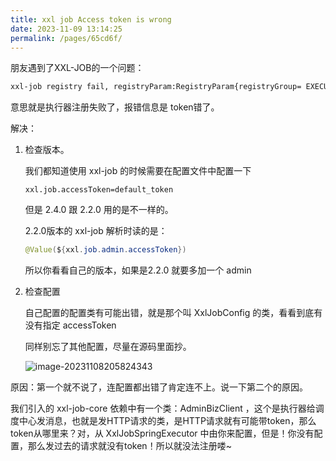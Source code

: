 ```yaml
---
title: xxl job Access token is wrong
date: 2023-11-09 13:14:25
permalink: /pages/65cd6f/
---
```

朋友遇到了XXL-JOB的一个问题：

```markdown
xxl-job registry fail, registryParam:RegistryParam{registryGroup= EXECUTOR , registryKey= xxl-job-executor-sample , registryValue= http://10.16.245.130:9999/ }, registryResult:ReturnT [code=500, msg=The accessToken is wrong.]
```

意思就是执行器注册失败了，报错信息是 token错了。

解决：

1. 检查版本。

   我们都知道使用 xxl-job 的时候需要在配置文件中配置一下

    ```properties
    xxl.job.accessToken=default_token
    ```

   但是 2.4.0 跟 2.2.0 用的是不一样的。

   2.2.0版本的 xxl-job 解析时读的是：

    ```java
    @Value(${xxl.job.admin.accessToken})
    ```

   所以你看看自己的版本，如果是2.2.0 就要多加一个 admin

2. 检查配置

   自己配置的配置类有可能出错，就是那个叫 XxlJobConfig 的类，看看到底有没有指定 accessToken

   同样别忘了其他配置，尽量在源码里面抄。

   ![image-20231108205824343](https://typorehwf.oss-cn-chengdu.aliyuncs.com/image-20231108205824343.png)



原因：第一个就不说了，连配置都出错了肯定连不上。说一下第二个的原因。

我们引入的 xxl-job-core 依赖中有一个类：AdminBizClient ，这个是执行器给调度中心发消息，也就是发HTTP请求的类，是HTTP请求就有可能带token，那么token从哪里来？对，从 XxlJobSpringExecutor 中由你来配置，但是！你没有配置，那么发过去的请求就没有token！所以就没法注册喽~


